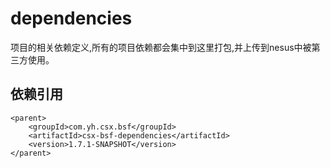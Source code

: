 # dependencies
项目的相关依赖定义,所有的项目依赖都会集中到这里打包,并上传到nesus中被第三方使用。

## 依赖引用
```
<parent>
	<groupId>com.yh.csx.bsf</groupId>
	<artifactId>csx-bsf-dependencies</artifactId>
	<version>1.7.1-SNAPSHOT</version>
</parent>

```
